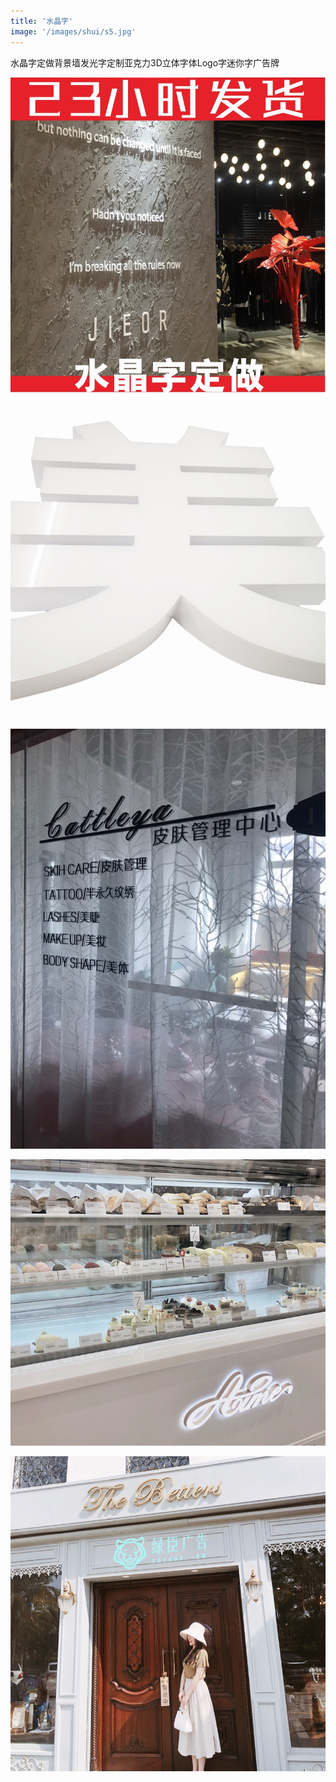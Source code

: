 ```yaml
---
title: '水晶字'
image: '/images/shui/s5.jpg'
---
```


水晶字定做背景墙发光字定制亚克力3D立体字体Logo字迷你字广告牌

![](/images/shui/s1.jpg)

![](/images/shui/s2.jpg)

![](/images/shui/s3.jpg)

![](/images/shui/s4.jpg)

![](/images/shui/s5.jpg)